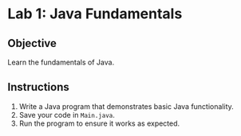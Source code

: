 # Lab 1: Java Fundamentals
## Objective
Learn the fundamentals of Java.

## Instructions
1. Write a Java program that demonstrates basic Java functionality.
2. Save your code in `Main.java`.
3. Run the program to ensure it works as expected.